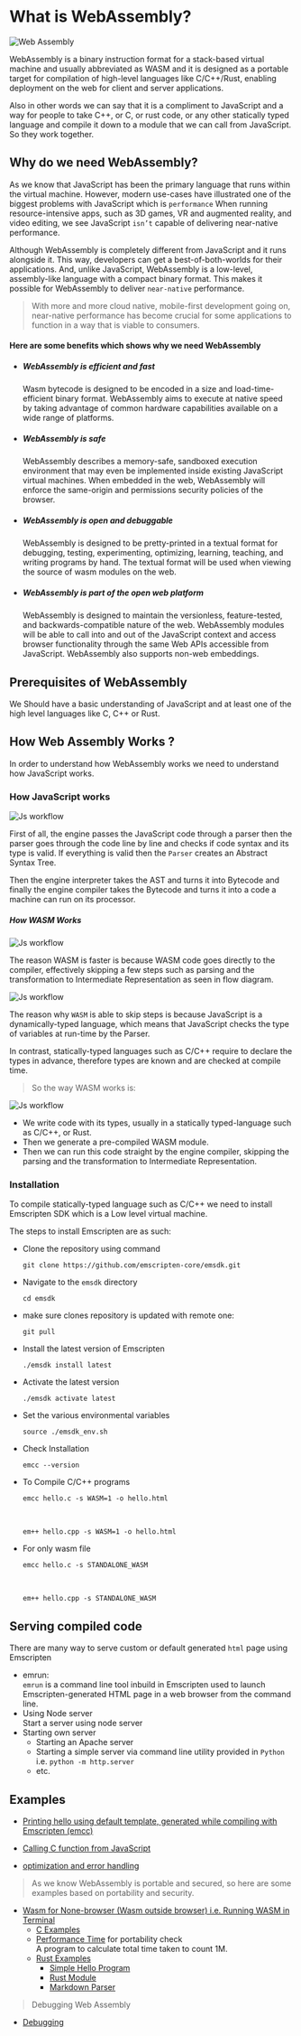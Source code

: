 
# What is WebAssembly?
![Web Assembly](img/webAssembly.png)

WebAssembly is a binary instruction format for a stack-based virtual machine and usually abbreviated as WASM and it is designed as a portable target for compilation of high-level languages like C/C++/Rust, enabling deployment on the web for client and server applications.
</br>

Also in other words we can say that it is a compliment to JavaScript and a way for people to take C++, or C, or rust code,  or any other statically typed language and compile it down  to a module that we can call from JavaScript. So they work together.


## Why do we need WebAssembly?

As we know that JavaScript has been the primary language that runs within the virtual machine. However, modern use-cases have illustrated one of the biggest problems with JavaScript
which is ` performance ` When running resource-intensive apps, such as 3D games, VR and augmented reality, and video editing, we see JavaScript `isn’t` capable of  delivering near-native performance.

Although WebAssembly is completely different from JavaScript and it runs alongside it. This way, developers can get a best-of-both-worlds for their applications. And, unlike JavaScript,
WebAssembly is a low-level, assembly-like language with a compact binary format. This makes it possible for WebAssembly to deliver `near-native` performance.

> With more and more cloud native, mobile-first development going on, near-native performance has become crucial for some applications to function in a way that is viable to consumers.

<h4> Here are some benefits which shows why we need WebAssembly</h4>

- <h5>WebAssembly is efficient and fast </h5>
   Wasm bytecode is designed to be encoded in a size and load-time-efficient binary format. WebAssembly aims to execute at native speed by taking advantage of common hardware capabilities available on a wide range of platforms.

- <h5>WebAssembly is safe </h5>
   WebAssembly describes a memory-safe, sandboxed execution environment that may even be implemented inside existing JavaScript virtual machines. When embedded in the web, WebAssembly will enforce the same-origin and permissions security policies of the browser.


- <h5>WebAssembly is open and debuggable </h5>
   WebAssembly is designed to be pretty-printed in a textual format for debugging, testing, experimenting, optimizing, learning, teaching, and writing programs by hand. The textual format will be used when viewing the source of wasm modules on the web.

- <h5>WebAssembly is part of the open web platform </h5>
   WebAssembly is designed to maintain the versionless, feature-tested, and backwards-compatible nature of the web. WebAssembly modules will be able to call into and out of the JavaScript context and access browser functionality through the same Web APIs accessible from JavaScript. WebAssembly also supports non-web embeddings.


## Prerequisites of WebAssembly

We Should have a basic understanding of JavaScript and at least one of the high level languages like C, C++ or Rust.


## How Web Assembly Works ?
In order to understand how WebAssembly works we need to understand how JavaScript works.


### How JavaScript works
![Js workflow](img/jsToweb.png)

First of all,  the engine passes the JavaScript code through a parser then the parser goes through the code line by line and checks if code syntax and its type is valid. If everything is valid then the   ` Parser ` creates
an Abstract Syntax Tree.

Then the engine interpreter takes the AST and turns it into Bytecode and finally the engine compiler takes the Bytecode and turns it into a code a machine can run on its processor.


<h5>How WASM Works</h5>

![Js workflow](img/wasmToweb.png)

The reason WASM is faster is because WASM code goes directly to the compiler, effectively skipping a few steps such as parsing and the transformation to Intermediate Representation as seen in flow diagram.


![Js workflow](img/cTowasm.png)


The reason why `WASM` is able to skip steps is because JavaScript is a dynamically-typed language, which means that JavaScript checks the type of variables at run-time by the Parser.

In contrast, statically-typed languages such as C/C++ require to declare the types in advance, therefore types are known and are checked at compile time.


>So the way WASM works is:

![Js workflow](img/cToweb.png)

- We write code with its types, usually in a statically typed-language such as C/C++, or Rust.
- Then we generate a pre-compiled WASM module.
- Then we can run this code straight by the engine compiler, skipping the parsing and the transformation to Intermediate Representation.

### Installation

To compile statically-typed language such as C/C++ we need to install Emscripten SDK which is a Low level virtual machine.

The steps to install Emscripten are as such:

- Clone the repository using command </br>

   ```
   git clone https://github.com/emscripten-core/emsdk.git
   ```
- Navigate to the `emsdk` directory </br>

  ```
  cd emsdk
  ```
- make sure clones repository is updated with remote one: </br>

  ```
  git pull
  ```
- Install the latest version of Emscripten </br>

  ```
  ./emsdk install latest
  ```
- Activate the latest version </br>

  ```
  ./emsdk activate latest
  ```
- Set the various environmental variables </br>

  ```
  source ./emsdk_env.sh
  ```
- Check Installation </br>

  ```
  emcc --version
  ```
- To Compile C/C++ programs </br>

  ```
  emcc hello.c -s WASM=1 -o hello.html
  ```

  </br>

  ```
  em++ hello.cpp -s WASM=1 -o hello.html
  ```

- For only  wasm file </br>

  ```
  emcc hello.c -s STANDALONE_WASM
  ```

  </br>

  ```
  em++ hello.cpp -s STANDALONE_WASM
  ```

## Serving compiled code
There are many way to serve custom or default generated `html` page using Emscripten
- emrun:  </br>
`emrun` is a command line tool inbuild in Emscripten used to launch Emscripten-generated HTML page in a web browser from the command line.
- Using Node server </br>
Start a server using node server
- Starting own server </br>
  - Starting an Apache server
  - Starting a simple server via command line utility provided in  `Python` i.e. `python -m http.server`
  -  etc.


## Examples

- [Printing hello using default template, generated while compiling with Emscripten (emcc)](./helloAjay)

- [Calling C function from JavaScript](./callingCprogramsFunction)

- [optimization and error handling](./optimizationAndErrorHandling)

> As we  know WebAssembly is portable and secured, so here are some  examples based on portability and security.

- [Wasm for None-browser (Wasm outside browser) i.e. Running WASM in Terminal](./nowBrowser)
  -  [C Examples](./nowBrowser/cWasm)
    - [Performance Time](./nowBrowser/cWasm/performanceTime.c) for portability check</br>
    A program to calculate total time taken to count 1M.
  - [Rust Examples](./nowBrowser/rustWasm)
    - [Simple Hello Program](./nowBrowser/rustWasm/hello)
    - [Rust Module](./nowBrowser/rustWasm/rust_module)
    - [Markdown Parser](./nowBrowser/rust/rustWasm/markdown_parser)

> Debugging Web Assembly

- [Debugging](optimizationAndErrorHandling/Debugging)
